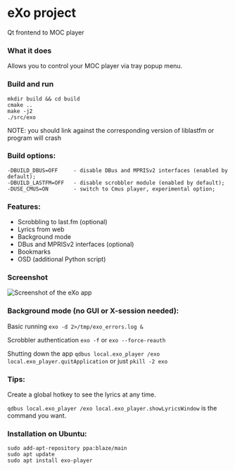 # eXo project
 Qt frontend to MOC player

### What it does ###
 Allows you to control your MOC player via tray popup menu.

### Build and run ###
```
mkdir build && cd build
cmake ..
make -j2
./src/exo
```
NOTE: you should link against the corresponding version of liblastfm or program will crash

### Build options: ###
```
-DBUILD_DBUS=OFF     - disable DBus and MPRISv2 interfaces (enabled by default);
-DBUILD_LASTFM=OFF   - disable scrobbler module (enabled by default);
-DUSE_CMUS=ON        - switch to Cmus player, experimental option;
```


### Features: ###
* Scrobbling to last.fm (optional)
* Lyrics from web
* Background mode
* DBus and MPRISv2 interfaces (optional)
* Bookmarks
* OSD (additional Python script)

### Screenshot ###
![Screenshot of the eXo app](https://bitbucket.org/repo/8Xb9ez/images/405669011-exo.png)

### Background mode (no GUI or X-session needed): ###
 Basic running `exo -d 2>/tmp/exo_errors.log &`

 Scrobbler authentication `exo -f` or `exo --force-reauth`

 Shutting down the app `qdbus local.exo_player /exo local.exo_player.quitApplication`
 or just `pkill -2 exo`

### Tips: ###
 Create a global hotkey to see the lyrics at any time.

 `qdbus local.exo_player /exo local.exo_player.showLyricsWindow` is the command you want.

### Installation on Ubuntu: ###
```
sudo add-apt-repository ppa:blaze/main
sudo apt update
sudo apt install exo-player
```
